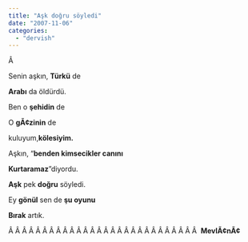 ```yaml
---
title: "Aşk doğru söyledi"
date: "2007-11-06"
categories: 
  - "dervish"
---
```


Â 

Senin aşkın, **Türkü** de

**Arabı** da öldürdü.

Ben o **şehidin** de

O **gÃ¢zinin** de

kuluyum,**kölesiyim.**

Aşkın, “**benden kimsecikler canını**

**Kurtaramaz**”diyordu.

**Aşk** pek **doğru** söyledi.

Ey **gönül** sen de **şu oyunu**

**Bırak** artık.

Â Â Â Â Â Â Â Â Â Â Â Â Â Â Â Â Â Â Â Â Â Â Â Â Â Â Â Â  **MevlÃ¢nÃ¢**
